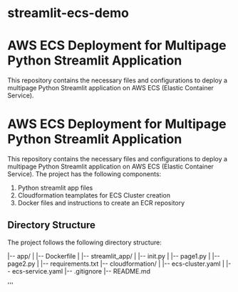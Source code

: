 # streamlit-ecs-demo
# AWS ECS Deployment for Multipage Python Streamlit Application

This repository contains the necessary files and configurations to deploy a multipage Python Streamlit application on AWS ECS (Elastic Container Service).

# AWS ECS Deployment for Multipage Python Streamlit Application

This repository contains the necessary files and configurations to deploy a multipage Python Streamlit application on AWS ECS (Elastic Container Service). 
The project has the following components:

1. Python streamlit app files
2. Cloudformation teamplates for ECS Cluster creation
3. Docker files and instructions to create an ECR repository


## Directory Structure

The project follows the following directory structure:

|-- app/
| |-- Dockerfile
| |-- streamlit_app/
| |-- init.py
| |-- page1.py
| |-- page2.py
| |-- requirements.txt
|-- cloudformation/
| |-- ecs-cluster.yaml
| |-- ecs-service.yaml
|-- .gitignore
|-- README.md

'''
